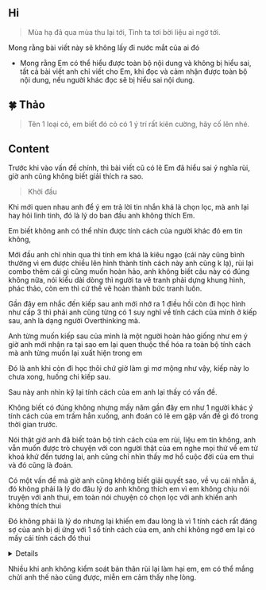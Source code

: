 **Hi**
---

> Mùa hạ đã qua mùa thu lại tới, Tình ta tơi bời liệu ai ngờ tới.

Mong rằng bài viết này sẽ không lấy đi nước mắt của ai đó

+ Mong rằng Em có thể hiểu được toàn bộ nội dung và không bị hiểu sai, tất cả bài viết anh chỉ viết cho Em, khi đọc và cảm nhận được toàn bộ nội dung, nếu người khác đọc sẽ bị hiểu sai nội dung.

**🍀 Thảo**
---

> Tên 1 loại cỏ, em biết đó cỏ có 1 ý trí rất kiên cường, hãy cố lên nhé.

**Content**
---

Trước khi vào vấn đề chính, thì bài viết cũ có lẽ Em đã hiểu sai ý nghĩa rùi, giờ anh cũng không biết giải thích ra sao.

> Khởi đầu

Khi mới quen nhau anh để ý em trả lời tin nhắn khá là chọn lọc, mà anh lại hay hỏi linh tinh, đó là lý do ban đầu anh không thích Em.

Em biết không anh có thể nhìn được tính cách của người khác đó em tin không,

Mới đầu anh chỉ nhìn qua thì tính em khá là kiêu ngạo (cái này cũng bình thường vì em được chiều lên hình thành tính cách này anh cũng k lạ), rùi lại combo thêm cái gì cũng muốn hoàn hảo, anh không biết câu này có đúng không nữa, nói kiểu dài dòng thì người ta vẽ tranh phải dựng khung hình, phác thảo, còn em thì cứ thế vẽ hoàn thành bức tranh luôn.

Gần đây em nhắc đến kiếp sau anh mới nhớ ra 1 điều hồi còn đi học hình như cấp 3 thì phải anh cũng từng có 1 suy nghĩ về tính cách của mình ở kiếp sau, anh là dạng người Overthinking mà.

Anh từng muốn kiếp sau của mình là một người hoàn hảo giống như em ý giờ anh mới nhận ra tại sao em lại quen thuộc thế hóa ra toàn bộ tính cách mà anh từng muốn lại xuất hiện trong em 

Đó là anh khi còn đi học thôi chứ giờ làm gì mơ mộng như vậy, kiếp này lo chưa xong, huống chi kiếp sau.

Sau này anh nhìn kỹ lại tính cách của em anh lại thấy có vấn đề.

Không biết có đúng không nhưng mấy năm gần đây em như 1 người khác ý tính cách của em trầm hẳn xuống, anh đoán có lẽ em gặp vấn đề gì đó trong thời gian trước.

Nói thật giờ anh đã biết toàn bộ tính cách của em rùi, liệu em tin không, anh vẫn muốn được trò chuyện với con người thật của em nghe mọi thứ về em từ khoá khứ đến tương lai, anh cũng chỉ nhìn thấy mơ hồ cuộc đời của em thui và đó cũng là đoán.

Có một vấn đề mà giờ anh cũng không biết giải quyết sao, về vụ cái nhẫn á, đó không phải là lý do đâu lý do anh không thích em vì em không chịu nói truyện với anh thui, em toàn nói chuyện có chọn lọc với anh khiến anh không thích thui 

Đó không phải là lý do nhưng lại khiến em đau lòng là vì 1 tính cách rất đáng sợ của anh bị dị ứng với 1 số tính cách của em, anh chỉ không ngờ em lại có mấy cái tính cách đó thui 

<details>

Anh tự đặt tên cho tính cách này là sát thủ dưới anh trăng

Tính cách này sẽ làm tổn thương tới người đang đứng trên đỉnh cao, anh không giám nói toàn bộ nghe có chút ảo diệu

Anh hiện tại có 4 tính cách

+ Ngây thơ

+ Nhút nhát

> 2 tính cách này sinh ra đã có rùi, thường người khác khi lớn lên họ thường bỏ đi tính cách này còn anh thì k nỡ

+ Sát thủ

> Tính cách này anh sợ nhất vì nó rất đáng sợ

+ Nghiêm túc

> Tính cách này mới được tạo ra nó được copy từ em đó

+ Trưởng thành

> Tính cách này dự kiến sẽ được tạo ra khi anh cưới

Các tính cách khác anh chưa nghĩ đến

</details>

Nhiều khi anh không kiểm soát bản thân rùi lại làm hại em, em có thể mắng chửi anh thế nào cũng được, miễn em cảm thấy nhẹ lòng.









